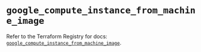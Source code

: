 # `google_compute_instance_from_machine_image`

Refer to the Terraform Registry for docs: [`google_compute_instance_from_machine_image`](https://registry.terraform.io/providers/hashicorp/google-beta/6.5.0/docs/resources/google_compute_instance_from_machine_image).
